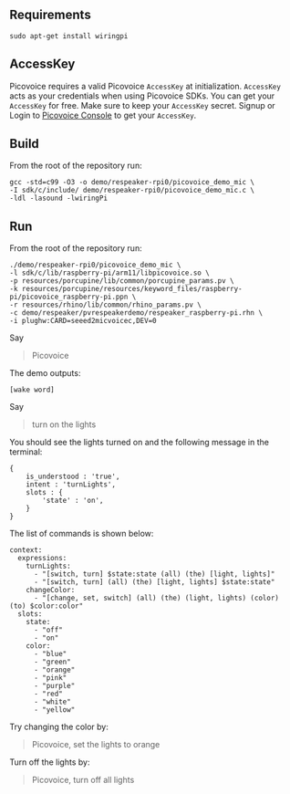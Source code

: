 ## Requirements

```console
sudo apt-get install wiringpi
```

## AccessKey

Picovoice requires a valid Picovoice `AccessKey` at initialization. `AccessKey` acts as your credentials when using Picovoice SDKs.
You can get your `AccessKey` for free. Make sure to keep your `AccessKey` secret.
Signup or Login to [Picovoice Console](https://console.picovoice.ai/) to get your `AccessKey`.

## Build

From the root of the repository run:

```console
gcc -std=c99 -O3 -o demo/respeaker-rpi0/picovoice_demo_mic \
-I sdk/c/include/ demo/respeaker-rpi0/picovoice_demo_mic.c \
-ldl -lasound -lwiringPi
```

## Run

From the root of the repository run:

```console
./demo/respeaker-rpi0/picovoice_demo_mic \
-l sdk/c/lib/raspberry-pi/arm11/libpicovoice.so \
-p resources/porcupine/lib/common/porcupine_params.pv \
-k resources/porcupine/resources/keyword_files/raspberry-pi/picovoice_raspberry-pi.ppn \
-r resources/rhino/lib/common/rhino_params.pv \
-c demo/respeaker/pvrespeakerdemo/respeaker_raspberry-pi.rhn \
-i plughw:CARD=seeed2micvoicec,DEV=0
```

Say

> Picovoice

The demo outputs:

```text
[wake word]
```

Say

>turn on the lights

You should see the lights turned on and the following message in the terminal:

```text
{
    is_understood : 'true',
    intent : 'turnLights',
    slots : {
        'state' : 'on',
    }
}
```

The list of commands is shown below:

```text
context:
  expressions:
    turnLights:
      - "[switch, turn] $state:state (all) (the) [light, lights]"
      - "[switch, turn] (all) (the) [light, lights] $state:state"
    changeColor:
      - "[change, set, switch] (all) (the) (light, lights) (color) (to) $color:color"
  slots:
    state:
      - "off"
      - "on"
    color:
      - "blue"
      - "green"
      - "orange"
      - "pink"
      - "purple"
      - "red"
      - "white"
      - "yellow"
```

Try changing the color by:

> Picovoice, set the lights to orange

Turn off the lights by:

> Picovoice, turn off all lights
